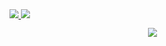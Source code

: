   <tr>
    <td align="center" style="padding=0;width=50%;">
      <a href="https://github.com/Suicolen">
      <img src="https://github-readme-stats.vercel.app/api/?username=Suicolen&title_color=2ac0d1&text_color=2ac0d1&show_icons=true&bg_color=00000000&hide_border=true&icon_color=2ac0d1&hide_title=true&count_private=true&include_all_commits=true&enable_animations=true" />
    </td>
      <td align="center" style="padding=0;width=50%;">
      <a href="https://github.com/Suicolen">
      <img src="https://github-readme-stats-one-bice.vercel.app/api/top-langs/?username=Suicolen&role=OWNER,ORGANIZATION_MEMBER,COLLABORATOR&title_color=2ac0d1&text_color=2ac0d1&show_icons=true&bg_color=00000000&hide_border=true&icon_color=2ac0d1&hide_title=true&count_private=true&enable_animations=true" />
    </td>
  </tr>
</p>

<p align="center">
  <tr>
    <td align="center" style="padding=0;width=50%;">
      <a href="https://github.com/Suicolen">
      <img src="https://github-readme-streak-stats.herokuapp.com?user=Suicolen&theme=tokyonight_duo&hide_border=true&ring==2ac0d1&currStreakLabel=2ac0d1&sideNums=2ac0d1&dates==2ac0d1&sideLabels=2ac0d1&currStreakNum=2ac0d1&border=b01c92&stroke=00000000&background=00000000&fire=2ac0d1" />
    </td>
  </tr>
</p>
